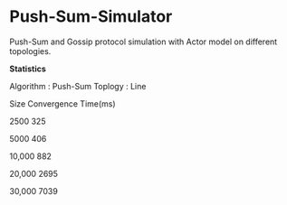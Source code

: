 # Push-Sum-Simulator
Push-Sum and Gossip protocol simulation with Actor model on different topologies.


**Statistics**

Algorithm : Push-Sum
Toplogy : Line

Size                  Convergence Time(ms)

2500                         325

5000                          406

10,000                        882

20,000                        2695

30,000                        7039
